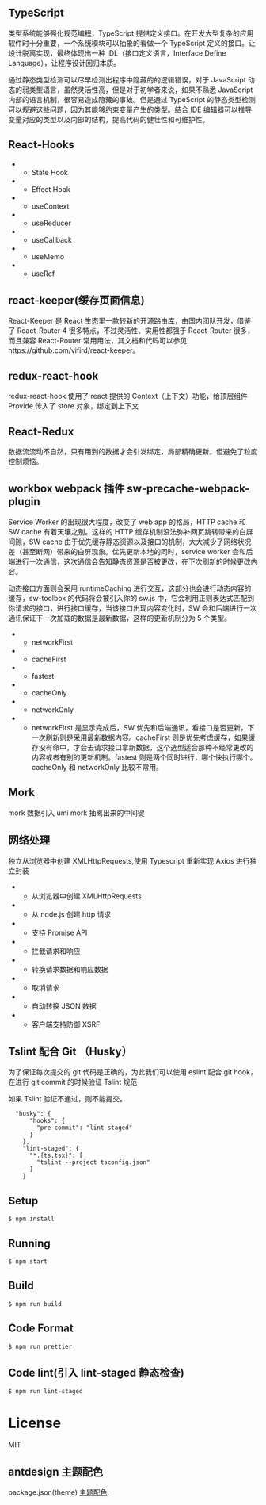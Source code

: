 ## TypeScript

类型系统能够强化规范编程，TypeScript 提供定义接口。在开发大型复杂的应用软件时十分重要，一个系统模块可以抽象的看做一个 TypeScript 定义的接口。让设计脱离实现，最终体现出一种 IDL（接口定义语言，Interface Define Language），让程序设计回归本质。

通过静态类型检测可以尽早检测出程序中隐藏的的逻辑错误，对于 JavaScript 动态的弱类型语言，虽然灵活性高，但是对于初学者来说，如果不熟悉 JavaScript 内部的语言机制，很容易造成隐藏的事故。但是通过 TypeScript 的静态类型检测可以规避这些问题，因为其能够约束变量产生的类型。结合 IDE 编辑器可以推导变量对应的类型以及内部的结构，提高代码的健壮性和可维护性。

## React-Hooks

- - State Hook
- - Effect Hook
- - useContext
- - useReducer
- - useCallback
- - useMemo
- - useRef

## react-keeper(缓存页面信息)

React-Keeper 是 React 生态里一款较新的开源路由库，由国内团队开发，借鉴了 React-Router 4 很多特点，不过灵活性、实用性都强于 React-Router 很多，而且兼容 React-Router 常用用法，其文档和代码可以参见https://github.com/vifird/react-keeper。

## redux-react-hook

redux-react-hook 使用了 react 提供的 Context（上下文）功能，给顶层组件 Provide 传入了 store 对象，绑定到上下文

## React-Redux

数据流流动不自然，只有用到的数据才会引发绑定，局部精确更新，但避免了粒度控制烦恼。

## workbox webpack 插件 sw-precache-webpack-plugin

Service Worker 的出现很大程度，改变了 web app 的格局，HTTP cache 和 SW cache 有着天壤之别。这样的 HTTP 缓存机制没法弥补网页跳转带来的白屏间隙，SW cache 由于优先缓存静态资源以及接口的机制，大大减少了网络状况差（甚至断网）带来的白屏现象。优先更新本地的同时，service worker 会和后端进行一次通信，这次通信会告知静态资源是否被更改，在下次刷新的时候更改内容。

动态接口方面则会采用 runtimeCaching 进行交互，这部分也会进行动态内容的缓存，sw-toolbox 的代码将会被引入你的 sw.js 中，它会利用正则表达式匹配到你请求的接口，进行接口缓存，当该接口出现内容变化时，SW 会和后端进行一次通讯保证下一次加载的数据是最新数据，这样的更新机制分为 5 个类型。

- - networkFirst
- - cacheFirst
- - fastest
- - cacheOnly
- - networkOnly
- - networkFirst 是显示完成后，SW 优先和后端通讯，看接口是否更新，下一次刷新则是采用最新数据内容。cacheFirst 则是优先考虑缓存，如果缓存没有命中，才会去请求接口拿新数据，这个选型适合那种不经常更改的内容或者有别的更新机制。fastest 则是两个同时进行，哪个快执行哪个。cacheOnly 和 networkOnly 比较不常用。

## Mork

mork 数据引入 umi mork 抽离出来的中间键

## 网络处理

独立从浏览器中创建 XMLHttpRequests,使用 Typescript 重新实现 Axios 进行独立封装

- - 从浏览器中创建 XMLHttpRequests
- - 从 node.js 创建 http 请求
- - 支持 Promise API
- - 拦截请求和响应
- - 转换请求数据和响应数据
- - 取消请求
- - 自动转换 JSON 数据
- - 客户端支持防御 XSRF

## Tslint 配合 Git （Husky）

为了保证每次提交的 git 代码是正确的，为此我们可以使用 eslint 配合 git hook， 在进行 git commit 的时候验证 Tslint 规范

如果 Tslint 验证不通过，则不能提交。

```
  "husky": {
      "hooks": {
        "pre-commit": "lint-staged"
      }
    },
    "lint-staged": {
      "*.{ts,tsx}": [
        "tslint --project tsconfig.json"
      ]
    }
```

## Setup

```
$ npm install
```

## Running

```
$ npm start
```

## Build

```
$ npm run build
```

## Code Format

```
$ npm run prettier
```

## Code lint(引入 lint-staged 静态检查)

```
$ npm run lint-staged
```

# License

MIT

## antdesign 主题配色

package.json(theme)
[主题配色](https://github.com/ant-design/ant-design-mobile/blob/master/components/style/themes/default.less).
